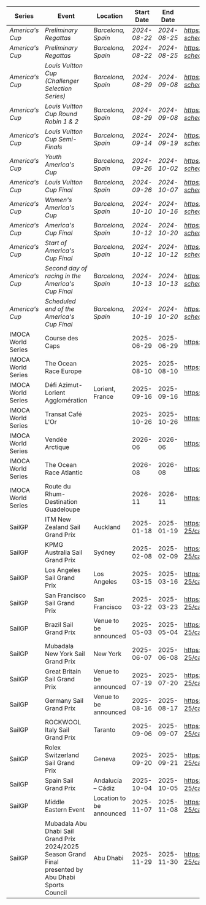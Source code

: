 | Series | Event | Location | Start Date | End Date | URL |
|---|---|---|---|---|---|
| *America's Cup* | *Preliminary Regattas* | *Barcelona, Spain* | *2024-08-22* | *2024-08-25* | *https://www.americascup.com/en/ac37-schedule* |
| *America's Cup* | *Preliminary Regattas* | *Barcelona, Spain* | *2024-08-22* | *2024-08-25* | *https://www.americascup.com/en/ac37-schedule* |
| *America's Cup* | *Louis Vuitton Cup (Challenger Selection Series)* | *Barcelona, Spain* | *2024-08-29* | *2024-09-08* | *https://www.americascup.com/en/ac37-schedule* |
| *America's Cup* | *Louis Vuitton Cup Round Robin 1 & 2* | *Barcelona, Spain* | *2024-08-29* | *2024-09-08* | *https://www.americascup.com/en/ac37-schedule* |
| *America's Cup* | *Louis Vuitton Cup Semi-Finals* | *Barcelona, Spain* | *2024-09-14* | *2024-09-19* | *https://www.americascup.com/en/ac37-schedule* |
| *America's Cup* | *Youth America's Cup* | *Barcelona, Spain* | *2024-09-26* | *2024-10-02* | *https://www.americascup.com/en/ac37-schedule* |
| *America's Cup* | *Louis Vuitton Cup Final* | *Barcelona, Spain* | *2024-09-26* | *2024-10-07* | *https://www.americascup.com/en/ac37-schedule* |
| *America's Cup* | *Women's America's Cup* | *Barcelona, Spain* | *2024-10-10* | *2024-10-16* | *https://www.americascup.com/en/ac37-schedule* |
| *America's Cup* | *America's Cup Final* | *Barcelona, Spain* | *2024-10-12* | *2024-10-20* | *https://www.americascup.com/en/ac37-schedule* |
| *America's Cup* | *Start of America's Cup Final* | *Barcelona, Spain* | *2024-10-12* | *2024-10-12* | *https://www.americascup.com/en/ac37-schedule* |
| *America's Cup* | *Second day of racing in the America's Cup Final* | *Barcelona, Spain* | *2024-10-13* | *2024-10-13* | *https://www.americascup.com/en/ac37-schedule* |
| *America's Cup* | *Scheduled end of the America's Cup Final* | *Barcelona, Spain* | *2024-10-19* | *2024-10-20* | *https://www.americascup.com/en/ac37-schedule* |
| IMOCA World Series | Course des Caps |  | 2025-06-29 | 2025-06-29 | https://www.imoca |
| IMOCA World Series | The Ocean Race Europe |  | 2025-08-10 | 2025-08-10 | https://www.imoca |
| IMOCA World Series | Défi Azimut-Lorient Agglomération | Lorient, France | 2025-09-16 | 2025-09-16 | https://www.imoca |
| IMOCA World Series | Transat Café L'Or |  | 2025-10-26 | 2025-10-26 | https://www.imoca |
| IMOCA World Series | Vendée Arctique |  | 2026-06 | 2026-06 | https://www.imoca |
| IMOCA World Series | The Ocean Race Atlantic |  | 2026-08 | 2026-08 | https://www.imoca |
| IMOCA World Series | Route du Rhum-Destination Guadeloupe |  | 2026-11 | 2026-11 | https://www.imoca |
| SailGP | ITM New Zealand Sail Grand Prix | Auckland | 2025-01-18 | 2025-01-19 | https://sailgp.com/general/24-25/calendar |
| SailGP | KPMG Australia Sail Grand Prix | Sydney | 2025-02-08 | 2025-02-09 | https://sailgp.com/general/24-25/calendar |
| SailGP | Los Angeles Sail Grand Prix | Los Angeles | 2025-03-15 | 2025-03-16 | https://sailgp.com/general/24-25/calendar |
| SailGP | San Francisco Sail Grand Prix | San Francisco | 2025-03-22 | 2025-03-23 | https://sailgp.com/general/24-25/calendar |
| SailGP | Brazil Sail Grand Prix | Venue to be announced | 2025-05-03 | 2025-05-04 | https://sailgp.com/general/24-25/calendar |
| SailGP | Mubadala New York Sail Grand Prix | New York | 2025-06-07 | 2025-06-08 | https://sailgp.com/general/24-25/calendar |
| SailGP | Great Britain Sail Grand Prix | Venue to be announced | 2025-07-19 | 2025-07-20 | https://sailgp.com/general/24-25/calendar |
| SailGP | Germany Sail Grand Prix | Venue to be announced | 2025-08-16 | 2025-08-17 | https://sailgp.com/general/24-25/calendar |
| SailGP | ROCKWOOL Italy Sail Grand Prix | Taranto | 2025-09-06 | 2025-09-07 | https://sailgp.com/general/24-25/calendar |
| SailGP | Rolex Switzerland Sail Grand Prix | Geneva | 2025-09-20 | 2025-09-21 | https://sailgp.com/general/24-25/calendar |
| SailGP | Spain Sail Grand Prix | Andalucía – Cádiz | 2025-10-04 | 2025-10-05 | https://sailgp.com/general/24-25/calendar |
| SailGP | Middle Eastern Event | Location to be announced | 2025-11-07 | 2025-11-08 | https://sailgp.com/general/24-25/calendar |
| SailGP | Mubadala Abu Dhabi Sail Grand Prix 2024/2025 Season Grand Final presented by Abu Dhabi Sports Council | Abu Dhabi | 2025-11-29 | 2025-11-30 | https://sailgp.com/general/24-25/calendar |
